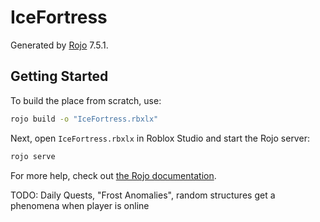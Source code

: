# IceFortress
Generated by [Rojo](https://github.com/rojo-rbx/rojo) 7.5.1.

## Getting Started
To build the place from scratch, use:

```bash
rojo build -o "IceFortress.rbxlx"
```

Next, open `IceFortress.rbxlx` in Roblox Studio and start the Rojo server:

```bash
rojo serve
```

For more help, check out [the Rojo documentation](https://rojo.space/docs).

TODO: Daily Quests, "Frost Anomalies", random structures get a phenomena when player is online